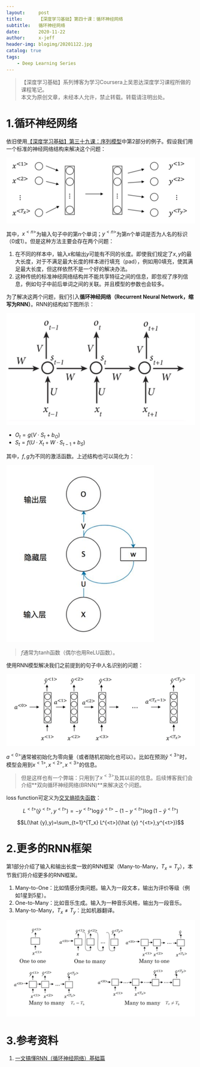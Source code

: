 ```yaml
---
layout:     post
title:      【深度学习基础】第四十课：循环神经网络
subtitle:   循环神经网络
date:       2020-11-22
author:     x-jeff
header-img: blogimg/20201122.jpg
catalog: true
tags:
    - Deep Learning Series
---
```

>【深度学习基础】系列博客为学习Coursera上吴恩达深度学习课程所做的课程笔记。  
>本文为原创文章，未经本人允许，禁止转载。转载请注明出处。

# 1.循环神经网络

依旧使用[【深度学习基础】第三十九课：序列模型](http://shichaoxin.com/2020/11/08/深度学习基础-第三十九课-序列模型/)中第2部分的例子。假设我们用一个标准的神经网络结构来解决这个问题：

![](https://github.com/x-jeff/BlogImage/raw/master/DeepLearningSeries/Lesson40/40x1.png)

其中，$x^{<n>}$为输入句子中的第n个单词；$y^{<n>}$为第n个单词是否为人名的标识（0或1）。但是这种方法主要会存在两个问题：

1. 在不同的样本中，输入$x$和输出$y$可能有不同的长度。即使我们规定了$x,y$的最大长度，对于不满足最大长度的样本进行填充（pad），例如用0填充，使其满足最大长度，但这样依然不是一个好的解决办法。
2. 这种传统的标准神经网络结构并不能共享特征之间的信息，即忽视了序列信息，例如句子中前后单词之间的关联。并且模型的参数也会较多。

为了解决这两个问题，我们引入**循环神经网络（Recurrent Neural Network，缩写为RNN）**。RNN的结构如下图所示：

![](https://github.com/x-jeff/BlogImage/raw/master/DeepLearningSeries/Lesson40/40x2.png)

* $O_t=g(V \cdot S_t+b_O)$
* $S_t=f(U \cdot X_t + W \cdot S_{t-1}+b_S)$

其中，$f,g$为不同的激活函数。上述结构也可以简化为：

![](https://github.com/x-jeff/BlogImage/raw/master/DeepLearningSeries/Lesson40/40x3.png)

>$f$通常为tanh函数（偶尔也用ReLU函数）。

使用RNN模型解决我们之前提到的句子中人名识别的问题：

![](https://github.com/x-jeff/BlogImage/raw/master/DeepLearningSeries/Lesson40/40x4.png)

$a^{<0>}$通常被初始化为零向量（或者随机初始化也可以）。比如在预测$\hat{y} ^{<3>}$时，模型会用到$x^{<1>},x^{<2>},x^{<3>}$的信息。

>但是这样也有一个弊端：只用到了$x^{<3>}$及其以前的信息。后续博客我们会介绍**双向循环神经网络(BRNN)**来解决这个问题。

loss function可定义为[交叉熵损失函数](http://shichaoxin.com/2019/09/04/深度学习基础-第二课-softmax分类器和交叉熵损失函数/)：

$$L^{<t>}(\hat {y} ^{<t>},y^{<t>})=-y^{<t>} \log \hat {y} ^{<t>} - (1-y^{<t>}) \log (1-\hat {y} ^{<t>})$$

$$L(\hat {y},y)=\sum_{t=1}^{T_x} L^{<t>}(\hat {y} ^{<t>},y^{<t>})$$

# 2.更多的RNN框架

第1部分介绍了输入和输出长度一致的RNN框架（Many-to-Many，$T_x=T_y$），本节我们将介绍更多的RNN框架。

1. Many-to-One：比如情感分类问题。输入为一段文本，输出为评价等级（例如1星到5星）。
2. One-to-Many：比如音乐生成。输入为一种音乐风格，输出为一段音乐。
3. Many-to-Many，$T_x \neq T_y$：比如机器翻译。

![](https://github.com/x-jeff/BlogImage/raw/master/DeepLearningSeries/Lesson40/40x5.png)

# 3.参考资料

1. [一文搞懂RNN（循环神经网络）基础篇](https://zhuanlan.zhihu.com/p/30844905)
